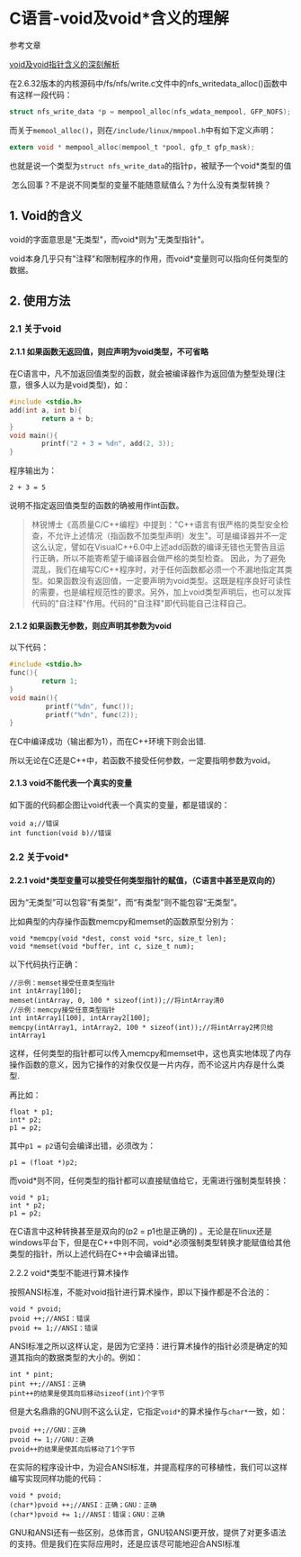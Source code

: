 # C语言-void及void*含义的理解

参考文章

[void及void指针含义的深刻解析](http://blog.csdn.net/geekcome/article/details/6249151)

在2.6.32版本的内核源码中/fs/nfs/write.c文件中的nfs_writedata_alloc()函数中有这样一段代码：

```c
struct nfs_write_data *p = mempool_alloc(nfs_wdata_mempool, GFP_NOFS);
```

而关于`memool_alloc()`，则在`/include/linux/mmpool.h`中有如下定义声明：

```c
extern void * mempool_alloc(mempool_t *pool, gfp_t gfp_mask);
```

也就是说一个类型为`struct nfs_write_data`的指针p，被赋予一个void*类型的值

 怎么回事？不是说不同类型的变量不能随意赋值么？为什么没有类型转换？

## 1. Void的含义

void的字面意思是"无类型"，而void*则为"无类型指针"。

void本身几乎只有"注释"和限制程序的作用，而void*变量则可以指向任何类型的数据。

## 2. 使用方法

### 2.1 关于void

#### 2.1.1 如果函数无返回值，则应声明为void类型，不可省略

在C语言中，凡不加返回值类型的函数，就会被编译器作为返回值为整型处理(注意，很多人以为是void类型)，如：

```c
#include <stdio.h>
add(int a, int b){
        return a + b;
}
void main(){
        printf("2 + 3 = %dn", add(2, 3));
}
```
程序输出为：

```
2 + 3 = 5
```
说明不指定返回值类型的函数的确被用作int函数。

> 林锐博士《高质量C/C++编程》中提到："C++语言有很严格的类型安全检查，不允许上述情况（指函数不加类型声明）发生"。可是编译器并不一定这么认定，譬如在VisualC++6.0中上述add函数的编译无错也无警告且运行正确，所以不能寄希望于编译器会做严格的类型检查。
因此，为了避免混乱，我们在编写C/C++程序时，对于任何函数都必须一个不漏地指定其类型。如果函数没有返回值，一定要声明为void类型。这既是程序良好可读性的需要，也是编程规范性的要求。另外，加上void类型声明后，也可以发挥代码的"自注释"作用。代码的"自注释"即代码能自己注释自己。

#### 2.1.2 如果函数无参数，则应声明其参数为void

以下代码：

```c
#include <stdio.h>
func(){
        return 1;
}
void main(){
         printf("%dn", func());
         printf("%dn", func(2));
}
```

在C中编译成功（输出都为1），而在C++环境下则会出错.

所以无论在C还是C++中，若函数不接受任何参数，一定要指明参数为void。

#### 2.1.3 void不能代表一个真实的变量

如下面的代码都企图让void代表一个真实的变量，都是错误的：

```
void a;//错误
int function(void b)//错误
```

### 2.2 关于void*

#### 2.2.1 void*类型变量可以接受任何类型指针的赋值，（C语言中甚至是双向的）

因为“无类型”可以包容“有类型”，而“有类型”则不能包容“无类型”。

比如典型的内存操作函数memcpy和memset的函数原型分别为：

```
void *memcpy(void *dest, const void *src, size_t len);
void *memset(void *buffer, int c, size_t num);
```

以下代码执行正确：

```
//示例：memset接受任意类型指针
int intArray[100];
memset(intArray, 0, 100 * sizeof(int));//将intArray清0
//示例：memcpy接受任意类型指针
int intArray1[100], intArray2[100];
memcpy(intArray1, intArray2, 100 * sizeof(int));//将intArray2拷贝给intArray1
```

这样，任何类型的指针都可以传入memcpy和memset中，这也真实地体现了内存操作函数的意义，因为它操作的对象仅仅是一片内存，而不论这片内存是什么类型.

再比如：

```
float * p1;
int* p2;
p1 = p2;
```

其中`p1 = p2`语句会编译出错，必须改为：

```
p1 = (float *)p2;
```
而void*则不同，任何类型的指针都可以直接赋值给它，无需进行强制类型转换：

```
void * p1;
int * p2;
p1 = p2;
```

在C语言中这种转换甚至是双向的(p2 = p1也是正确的) 。无论是在linux还是windows平台下，但是在C++中则不同，void*必须强制类型转换才能赋值给其他类型的指针，所以上述代码在C++中会编译出错。

2.2.2 void*类型不能进行算术操作

按照ANSI标准，不能对void指针进行算术操作，即以下操作都是不合法的：

```
void * pvoid;
pvoid ++;//ANSI：错误
pvoid += 1;//ANSI：错误
```

ANSI标准之所以这样认定，是因为它坚持：进行算术操作的指针必须是确定的知道其指向的数据类型的大小的。例如：

```
int * pint;
pint ++;//ANSI：正确
pint++的结果是使其向后移动sizeof(int)个字节
```

但是大名鼎鼎的GNU则不这么认定，它指定`void*`的算术操作与`char*`一致，如：

```
pvoid ++;//GNU：正确
pvoid += 1;//GNU：正确
pvoid++的结果是使其向后移动了1个字节
```

在实际的程序设计中，为迎合ANSI标准，并提高程序的可移植性，我们可以这样编写实现同样功能的代码：

```
void * pvoid;
(char*)pvoid ++;//ANSI：正确；GNU：正确
(char*)pvoid += 1;//ANSI：错误；GNU：正确
```

GNU和ANSI还有一些区别，总体而言，GNU较ANSI更开放，提供了对更多语法的支持。但是我们在实际应用时，还是应该尽可能地迎合ANSI标准

